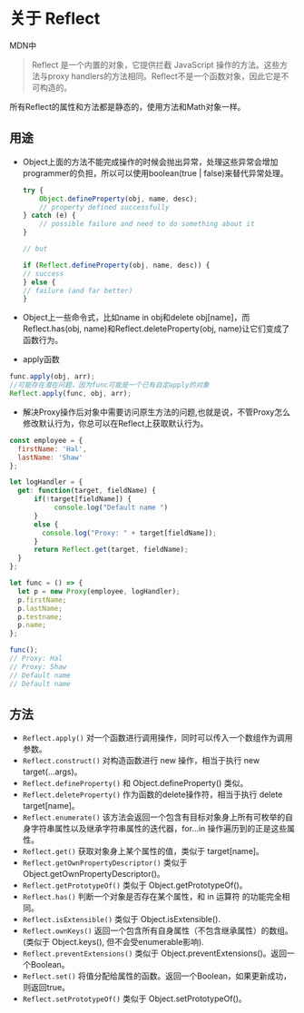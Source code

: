 # 关于 Reflect

MDN中

> Reflect 是一个内置的对象，它提供拦截 JavaScript 操作的方法。这些方法与proxy handlers的方法相同。Reflect不是一个函数对象，因此它是不可构造的。

所有Reflect的属性和方法都是静态的，使用方法和Math对象一样。

## 用途

- Object上面的方法不能完成操作的时候会抛出异常，处理这些异常会增加programmer的负担，所以可以使用boolean(true | false)来替代异常处理。

    ```javascript
    try {
        Object.defineProperty(obj, name, desc);
        // property defined successfully
    } catch (e) {
        // possible failure and need to do something about it
    }

    // but

    if (Reflect.defineProperty(obj, name, desc)) {
    // success
    } else {
    // failure (and far better)
    }
    ```

- Object上一些命令式，比如name in obj和delete obj[name]，而Reflect.has(obj, name)和Reflect.deleteProperty(obj, name)让它们变成了函数行为。

- apply函数

```javascript
func.apply(obj, arr);
//可能存在潜在问题，因为func可能是一个已有自定apply的对象
Reflect.apply(func, obj, arr);
```

- 解决Proxy操作后对象中需要访问原生方法的问题,也就是说，不管Proxy怎么修改默认行为，你总可以在Reflect上获取默认行为。

```javascript
const employee = {
  firstName: 'Hal',
  lastName: 'Shaw'
};

let logHandler = {
  get: function(target, fieldName) {
      if(!target[fieldName]) {
           console.log("Default name ")
      }  
      else {
        console.log("Proxy: " + target[fieldName]);
      }
      return Reflect.get(target, fieldName);
  }
};

let func = () => {
  let p = new Proxy(employee, logHandler);
  p.firstName;
  p.lastName;
  p.testname;
  p.name;
};

func();
// Proxy: Hal
// Proxy: Shaw
// Default name
// Default name
```

## 方法

- `Reflect.apply()` 对一个函数进行调用操作，同时可以传入一个数组作为调用参数。
- `Reflect.construct()` 对构造函数进行 new 操作，相当于执行 new target(...args)。
- `Reflect.defineProperty()` 和 Object.defineProperty() 类似。
- `Reflect.deleteProperty()` 作为函数的delete操作符，相当于执行 delete target[name]。
- `Reflect.enumerate()` 该方法会返回一个包含有目标对象身上所有可枚举的自身字符串属性以及继承字符串属性的迭代器，for...in 操作遍历到的正是这些属性。
- `Reflect.get()` 获取对象身上某个属性的值，类似于 target[name]。
- `Reflect.getOwnPropertyDescriptor()` 类似于 Object.getOwnPropertyDescriptor()。
- `Reflect.getPrototypeOf()` 类似于 Object.getPrototypeOf()。
- `Reflect.has()` 判断一个对象是否存在某个属性，和 in 运算符 的功能完全相同。
- `Reflect.isExtensible()` 类似于 Object.isExtensible().
- `Reflect.ownKeys()` 返回一个包含所有自身属性（不包含继承属性）的数组。(类似于 Object.keys(), 但不会受enumerable影响).
- `Reflect.preventExtensions()` 类似于 Object.preventExtensions()。返回一个Boolean。
- `Reflect.set()` 将值分配给属性的函数。返回一个Boolean，如果更新成功，则返回true。
- `Reflect.setPrototypeOf()` 类似于 Object.setPrototypeOf()。
